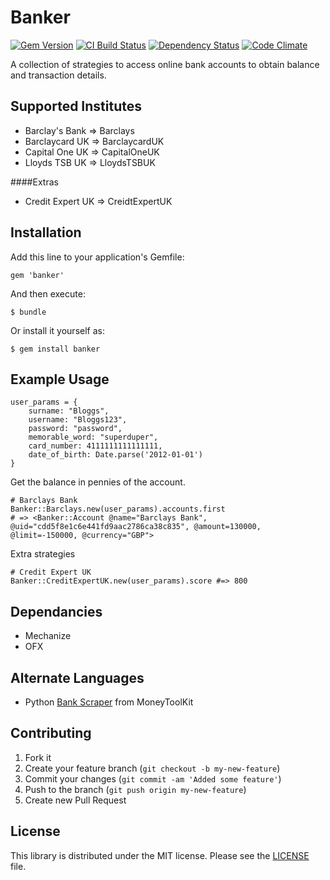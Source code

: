 # Banker 
[![Gem Version](https://badge.fury.io/rb/banker.png)][gem_version]
[![CI Build Status](https://secure.travis-ci.org/kylewelsby/Banker.png?branch=master)][travis] [![Dependency Status](https://gemnasium.com/kylewelsby/Banker.png?travis)][gemnasium]
[![Code Climate](https://codeclimate.com/github/kylewelsby/Banker.png)][code_climate]

[gem_version]:http://badge.fury.io/rb/banker
[travis]:http://travis-ci.org/kylewelsby/Banker
[gemnasium]:https://gemnasium.com/kylewelsby/Banker
[code_climate]:https://codeclimate.com/github/kylewelsby/Banker

A collection of strategies to access online bank accounts to obtain balance 
and transaction details.

## Supported Institutes

* Barclay's Bank => Barclays
* Barclaycard UK => BarclaycardUK
* Capital One UK => CapitalOneUK
* Lloyds TSB UK => LloydsTSBUK

####Extras

* Credit Expert UK => CreidtExpertUK

## Installation

Add this line to your application's Gemfile:

    gem 'banker'

And then execute:

    $ bundle

Or install it yourself as:

    $ gem install banker

## Example Usage



	user_params = {
		surname: "Bloggs",
		username: "Bloggs123",
		password: "password",
		memorable_word: "superduper",
		card_number: 4111111111111111,
		date_of_birth: Date.parse('2012-01-01')
	}

Get the balance in pennies of the account.

    # Barclays Bank
    Banker::Barclays.new(user_params).accounts.first
    # => <Banker::Account @name="Barclays Bank", @uid="cdd5f8e1c6e441fd9aac2786ca38c835", @amount=130000, @limit=-150000, @currency="GBP">


Extra strategies

    # Credit Expert UK
    Banker::CreditExpertUK.new(user_params).score #=> 800


## Dependancies

* Mechanize
* OFX

## Alternate Languages

* Python [Bank Scraper](https://github.com/MoneyToolkit/Bank-Scraper) from MoneyToolKit

## Contributing

1. Fork it
2. Create your feature branch (`git checkout -b my-new-feature`)
3. Commit your changes (`git commit -am 'Added some feature'`)
4. Push to the branch (`git push origin my-new-feature`)
5. Create new Pull Request

## License

This library is distributed under the MIT license.  Please see the [LICENSE](https://github.com/BritRuby/Banker/LICENSE.md) file.
